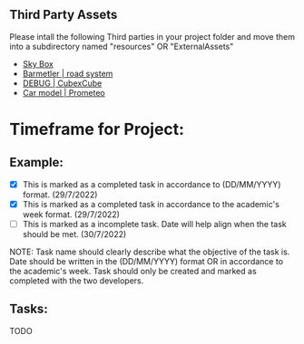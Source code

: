 


## Third Party Assets 

Please intall the following Third parties in your project folder and move them into a subdirectory named "resources" OR "ExternalAssets"

 - [Sky Box](https://assetstore.unity.com/packages/2d/textures-materials/sky/fantasy-skybox-free-18353)
 - [Barmetler | road system](https://assetstore.unity.com/packages/tools/level-design/road-system-192818)
 - [DEBUG | CubexCube](https://assetstore.unity.com/packages/3d/environments/urban/cubexcube-free-city-pack-i-199815)
 - [Car model | Prometeo](https://assetstore.unity.com/packages/tools/physics/prometeo-car-controller-209444)

# Timeframe for Project:

## Example:
- [X] This is marked as a completed task in accordance to (DD/MM/YYYY) format. (29/7/2022)
- [X] This is marked as a completed task in accordance to the academic's week format. (29/7/2022)
- [ ] This is marked as a incomplete task. Date will help align when the task should be met. (30/7/2022)

NOTE: Task name should clearly describe what the objective of the task is. Date should be written in the (DD/MM/YYYY) format OR in accordance to the academic's week. Task should only be created and marked as completed with the two developers.

## Tasks:
 TODO
